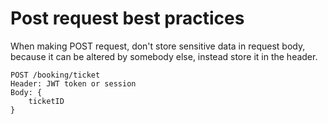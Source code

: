# Post request best practices
When making POST request, don't store sensitive data in request body, because it can be altered by somebody else, instead store it in the header.
```
POST /booking/ticket
Header: JWT token or session
Body: {
    ticketID
}
```